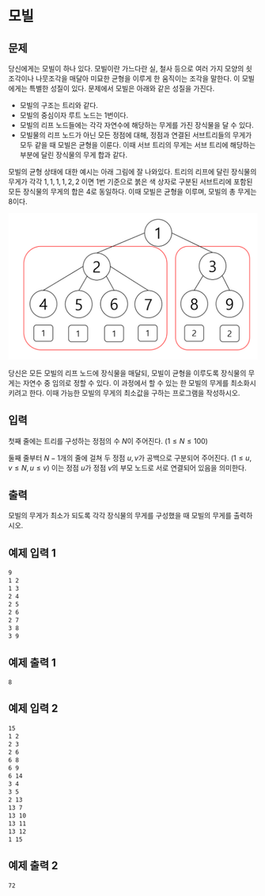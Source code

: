# 모빌

## 문제

당신에게는 모빌이 하나 있다. 모빌이란 가느다란 실, 철사 등으로 여러 가지 모양의 쇳조각이나 나뭇조각을 매달아 미묘한 균형을 이루게 한 움직이는 조각을 말한다. 이 모빌에게는 특별한 성질이 있다. 문제에서 모빌은 아래와 같은 성질을 가진다.

* 모빌의 구조는 트리와 같다.
* 모빌의 중심이자 루트 노드는 $1$번이다.
* 모빌의 리프 노드들에는 각각 자연수에 해당하는 무게를 가진 장식물을 달 수 있다.
* 모빌물의 리프 노드가 아닌 모든 정점에 대해, 정점과 연결된 서브트리들의 무게가 모두 같을 때 모빌은 균형을 이룬다. 이때 서브 트리의 무게는 서브 트리에 해당하는 부분에 달린 장식물의 무게 합과 같다.

모빌의 균형 상태에 대한 예시는 아래 그림에 잘 나와있다. 트리의 리프에 달린 장식물의 무게가 각각 $1, 1, 1, 1, 2, 2$ 이면 1번 기준으로 붉은 색 상자로 구분된 서브트리에 포함된 모든 장식물의 무게의 합은 $4$로 동일하다. 이때 모빌은 균형을 이루며, 모빌의 총 무게는 $8$이다.

<div style="text-align:center"><img src="./images/tree.png" /></div>

당신은 모든 모빌의 리프 노드에 장식물을 매달되, 모빌이 균형을 이루도록 장식물의 무게는 자연수 중 임의로 정할 수 있다. 이 과정에서 할 수 있는 한 모빌의 무게를 최소화시키려고 한다. 이때 가능한 모빌의 무게의 최소값을 구하는 프로그램을 작성하시오.

## 입력

첫째 줄에는 트리를 구성하는 정점의 수 $N$이 주어진다. $(1 \leq N \leq 100)$

둘째 줄부터 $N-1$개의 줄에 걸쳐 두 정점 $u, v$가 공백으로 구분되어 주어진다. $(1 \leq u, v \leq N, u \leq v)$ 이는 정점 $u$가 정점 $v$의 부모 노드로 서로 연결되어 있음을 의미한다.

## 출력

모빌의 무게가 최소가 되도록 각각 장식물의 무게를 구성했을 때 모빌의 무게를 출력하시오.

## 예제 입력 1

```
9
1 2
1 3
2 4
2 5
2 6
2 7
3 8
3 9
```

## 예제 출력 1

```
8
```

## 예제 입력 2

```
15
1 2
2 3
2 6
6 8
6 9
6 14
3 4
3 5
2 13
13 7
13 10
13 11
13 12
1 15
```

## 예제 출력 2

```
72
```
